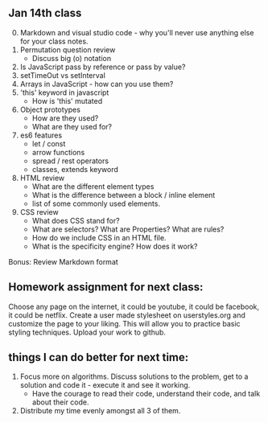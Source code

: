   ## Jan 14th class

  0. Markdown and visual studio code - why you'll never use anything else for your class notes.
  1. Permutation question review
      * Discuss big (o) notation  
  2. Is JavaScript pass by reference or pass by value?
  3. setTimeOut vs setInterval
  4. Arrays in JavaScript - how can you use them?
  5. 'this' keyword in javascript
      * How is 'this' mutated
  6. Object prototypes
      * How are they used?
      * What are they used for?
  7. es6 features
      * let / const
      * arrow functions
      * spread / rest operators
      * classes, extends keyword
  8. HTML review
      * What are the different element types
      * What is the difference between a block / inline element
      * list of some commonly used elements.
  9. CSS review   
      * What does CSS stand for?
      * What are selectors? What are Properties? What are rules?
      * How do we include CSS in an HTML file.
      * What is the specificity engine? How does it work?
  
  Bonus:
  Review Markdown format
  
  ## Homework assignment for next class:
  Choose any page on the internet, it could be youtube, it could be facebook, it could be netflix. Create a user made stylesheet on userstyles.org and customize the page to your liking. This will allow you to practice basic styling techniques. Upload your work to github. 
  
  ## things I can do better for next time:
  1. Focus more on algorithms. Discuss solutions to the problem, get to a solution and code it - execute it and see it working. 
      * Have the courage to read their code, understand their code, and talk about their code. 
  2. Distribute my time evenly amongst all 3 of them. 
  